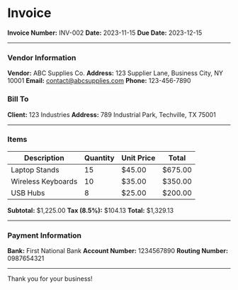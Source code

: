 # Invoice

**Invoice Number:** INV-002
**Date:** 2023-11-15
**Due Date:** 2023-12-15

---

### Vendor Information
**Vendor:** ABC Supplies Co.
**Address:** 123 Supplier Lane, Business City, NY 10001
**Email:** contact@abcsupplies.com
**Phone:** 123-456-7890

### Bill To
**Client:** 123 Industries
**Address:** 789 Industrial Park, Techville, TX 75001

---

### Items

| Description              | Quantity | Unit Price | Total    |
|--------------------------|----------|------------|----------|
| Laptop Stands            | 15       | $45.00     | $675.00  |
| Wireless Keyboards       | 10       | $35.00     | $350.00  |
| USB Hubs                 | 8        | $25.00     | $200.00  |

**Subtotal:** $1,225.00
**Tax (8.5%):** $104.13
**Total:** $1,329.13

---

### Payment Information
**Bank:** First National Bank
**Account Number:** 1234567890
**Routing Number:** 0987654321

---

Thank you for your business!